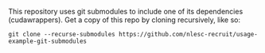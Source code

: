 This repository uses git submodules to include one of its dependencies (cudawrappers). Get a copy of this repo by cloning recursively, like so:

```shell
git clone --recurse-submodules https://github.com/nlesc-recruit/usage-example-git-submodules
```
